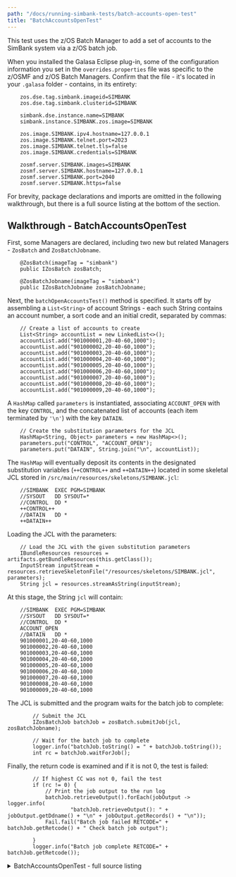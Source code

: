 ```yaml
---
path: "/docs/running-simbank-tests/batch-accounts-open-test"
title: "BatchAccountsOpenTest"
---
```

This test uses the z/OS Batch Manager to add a set of accounts to the SimBank system via a z/OS batch job.

When you installed the Galasa Eclipse plug-in, some of the configuration information you set in the `overrides.properties` file was specific to the z/OSMF and z/OS Batch Managers. Confirm that the file - it's located in your `.galasa` folder - contains, in its entirety:

```
    zos.dse.tag.simbank.imageid=SIMBANK
    zos.dse.tag.simbank.clusterid=SIMBANK

    simbank.dse.instance.name=SIMBANK
    simbank.instance.SIMBANK.zos.image=SIMBANK

    zos.image.SIMBANK.ipv4.hostname=127.0.0.1
    zos.image.SIMBANK.telnet.port=2023
    zos.image.SIMBANK.telnet.tls=false
    zos.image.SIMBANK.credentials=SIMBANK

    zosmf.server.SIMBANK.images=SIMBANK
    zosmf.server.SIMBANK.hostname=127.0.0.1
    zosmf.server.SIMBANK.port=2040
    zosmf.server.SIMBANK.https=false
```

For brevity, package declarations and imports are omitted in the following walkthrough, but there is a full source listing at the bottom of the section.

## Walkthrough - BatchAccountsOpenTest

First, some Managers are declared, including two new but related Managers - `ZosBatch` and `ZosBatchJobname`.

```
	@ZosBatch(imageTag = "simbank")
	public IZosBatch zosBatch;

	@ZosBatchJobname(imageTag = "simbank")
    public IZosBatchJobname zosBatchJobname;
```
Next, the `batchOpenAccountsTest()` method is specified. It starts off by assembling a `List<String>` of account Strings - each such String contains an account number, a sort code and an initial credit, separated by commas:

```
    // Create a list of accounts to create
    List<String> accountList = new LinkedList<>();
    accountList.add("901000001,20-40-60,1000");
    accountList.add("901000002,20-40-60,1000");
    accountList.add("901000003,20-40-60,1000");
    accountList.add("901000004,20-40-60,1000");
    accountList.add("901000005,20-40-60,1000");
    accountList.add("901000006,20-40-60,1000");
    accountList.add("901000007,20-40-60,1000");
    accountList.add("901000008,20-40-60,1000");
    accountList.add("901000009,20-40-60,1000");
```

A `HashMap` called `parameters` is instantiated, associating `ACCOUNT_OPEN` with the key `CONTROL`, and the concatenated list of accounts (each item terminated by `'\n'`) with the key `DATAIN`.

```
	// Create the substitution parameters for the JCL
	HashMap<String, Object> parameters = new HashMap<>();
	parameters.put("CONTROL", "ACCOUNT_OPEN");
	parameters.put("DATAIN", String.join("\n", accountList));
```

The `HashMap` will eventually deposit its contents in the designated substitution variables (`++CONTROL++` and `++DATAIN++`) located in some skeletal JCL stored in `/src/main/resources/skeletons/SIMBANK.jcl`:

```
	//SIMBANK  EXEC PGM=SIMBANK
	//SYSOUT   DD SYSOUT=*
	//CONTROL  DD *
	++CONTROL++
	//DATAIN   DD *
	++DATAIN++
```
Loading the JCL with the parameters:
```
	// Load the JCL with the given substitution parameters
	IBundleResources resources = artifacts.getBundleResources(this.getClass());
	InputStream inputStream = resources.retrieveSkeletonFile("/resources/skeletons/SIMBANK.jcl", parameters);
	String jcl = resources.streamAsString(inputStream);
```
At this stage, the String `jcl` will contain:
```
	//SIMBANK  EXEC PGM=SIMBANK
	//SYSOUT   DD SYSOUT=*
	//CONTROL  DD *
	ACCOUNT_OPEN
	//DATAIN   DD *
	901000001,20-40-60,1000
    901000002,20-40-60,1000
    901000003,20-40-60,1000
    901000004,20-40-60,1000
    901000005,20-40-60,1000
    901000006,20-40-60,1000
    901000007,20-40-60,1000
    901000008,20-40-60,1000
    901000009,20-40-60,1000
```
The JCL is submitted and the program waits for the batch job to complete:
```
		// Submit the JCL
		IZosBatchJob batchJob = zosBatch.submitJob(jcl, zosBatchJobname);

		// Wait for the batch job to complete
		logger.info("batchJob.toString() = " + batchJob.toString());
		int rc = batchJob.waitForJob();
```
Finally, the return code is examined and if it is not 0, the test is failed:
```
		// If highest CC was not 0, fail the test
		if (rc != 0) {
			// Print the job output to the run log
			batchJob.retrieveOutput().forEach(jobOutput -> logger.info(
					"batchJob.retrieveOutput(): " + jobOutput.getDdname() + "\n" + jobOutput.getRecords() + "\n"));
			Fail.fail("Batch job failed RETCODE=" + batchJob.getRetcode() + " Check batch job output");

		}
		logger.info("Batch job complete RETCODE=" + batchJob.getRetcode());
```
<details>
<summary>BatchAccountsOpenTest - full source listing</summary>

```
package dev.galasa.simbanks.tests;

import java.io.IOException;
import java.io.InputStream;
import java.util.HashMap;
import java.util.LinkedList;
import java.util.List;

import org.apache.commons.logging.Log;
import org.assertj.core.api.Fail;

import dev.galasa.Test;
import dev.galasa.artifact.ArtifactManager;
import dev.galasa.artifact.IArtifactManager;
import dev.galasa.artifact.IBundleResources;
import dev.galasa.artifact.TestBundleResourceException;
import dev.galasa.core.manager.Logger;
import dev.galasa.zos.IZosImage;
import dev.galasa.zos.ZosImage;
import dev.galasa.zosbatch.IZosBatch;
import dev.galasa.zosbatch.IZosBatchJob;
import dev.galasa.zosbatch.IZosBatchJobname;
import dev.galasa.zosbatch.ZosBatch;
import dev.galasa.zosbatch.ZosBatchException;
import dev.galasa.zosbatch.ZosBatchJobname;

@Test
public class BatchAccountsOpenTest {

	@ZosImage(imageTag = "simbank")
	public IZosImage image;

	@ZosBatch(imageTag = "simbank")
	public IZosBatch zosBatch;

	@ZosBatchJobname(imageTag = "simbank")
	public IZosBatchJobname zosBatchJobname;

	@ArtifactManager
	public IArtifactManager artifacts;

	@Logger
	public Log logger;

	/**
	 * Test which uses the SIMBANK batch job to open a number of new accounts. The
	 * test passes if the job completes successfully (RC=0000)
	 * 
	 * @throws TestBundleResourceException
	 * @throws IOException
	 * @throws ZosBatchException
	 */
	@Test
	public void batchOpenAccountsTest() throws TestBundleResourceException, IOException, ZosBatchException {
		// Create a list of accounts to create
		List<String> accountList = new LinkedList<>();
		accountList.add("901000001,20-40-60,1000");
		accountList.add("901000002,20-40-60,1000");
		accountList.add("901000003,20-40-60,1000");
		accountList.add("901000004,20-40-60,1000");
		accountList.add("901000005,20-40-60,1000");
		accountList.add("901000006,20-40-60,1000");
		accountList.add("901000007,20-40-60,1000");
		accountList.add("901000008,20-40-60,1000");
		accountList.add("901000009,20-40-60,1000");

		// Create the substitution parameters for the JCL
		HashMap<String, Object> parameters = new HashMap<>();
		parameters.put("CONTROL", "ACCOUNT_OPEN");
		parameters.put("DATAIN", String.join("\n", accountList));

		// Load the JCL with the given substitution parameters
		IBundleResources resources = artifacts.getBundleResources(this.getClass());
		InputStream inputStream = resources.retrieveSkeletonFile("/resources/skeletons/SIMBANK.jcl", parameters);
		String jcl = resources.streamAsString(inputStream);

		// Submit the JCL
		IZosBatchJob batchJob = zosBatch.submitJob(jcl, zosBatchJobname);

		// Wait for the batch job to complete
		logger.info("batchJob.toString() = " + batchJob.toString());
		int rc = batchJob.waitForJob();

		// If highest CC was not 0, fail the test
		if (rc != 0) {
			// Print the job output to the run log
			batchJob.retrieveOutput().forEach(jobOutput -> logger.info(
					"batchJob.retrieveOutput(): " + jobOutput.getDdname() + "\n" + jobOutput.getRecords() + "\n"));
			Fail.fail("Batch job failed RETCODE=" + batchJob.getRetcode() + " Check batch job output");

		}
		logger.info("Batch job complete RETCODE=" + batchJob.getRetcode());
	}
}

```
</details>
